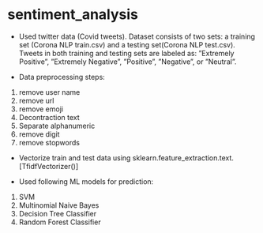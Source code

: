 # sentiment_analysis

- Used twitter data (Covid tweets). Dataset consists of two sets: a training set (Corona NLP train.csv) and a testing set(Corona NLP test.csv). Tweets in both training and testing sets are labeled as: ”Extremely Positive”, ”Extremely Negative”, ”Positive”, ”Negative”, or ”Neutral”.

- Data preprocessing steps: 
1. remove user name
2. remove url
3. remove emoji
4. Decontraction text
5. Separate alphanumeric
6. remove digit
7. remove stopwords

- Vectorize train and test data using sklearn.feature_extraction.text. [TfidfVectorizer()]

- Used following ML models for prediction:
1. SVM
2. Multinomial Naive Bayes 
3. Decision Tree Classifier
4. Random Forest Classifier
